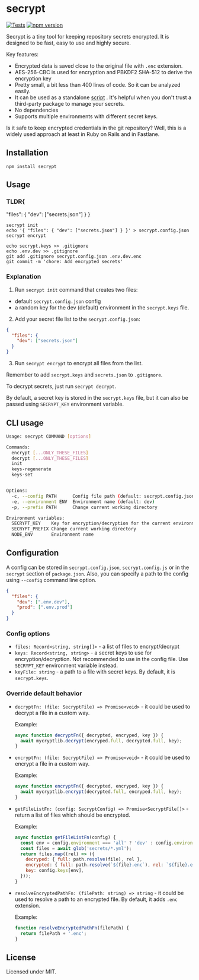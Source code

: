# secrypt
[![Tests](https://github.com/megahertz/secrypt/workflows/Tests/badge.svg)](https://github.com/megahertz/secrypt/actions?query=workflow%3ATests)
[![npm version](https://img.shields.io/npm/v/secrypt?color=brightgreen)](https://www.npmjs.com/package/secrypt)

Secrypt is a tiny tool for keeping repository secrets encrypted. 
It is designed to be fast, easy to use and highly secure.

Key features:

- Encrypted data is saved close to the original file with `.enc` extension.
- AES-256-CBC is used for encryption and PBKDF2 SHA-512 to derive the encryption 
  key
- Pretty small, a bit less than 400 lines of code. So it can be analyzed easily.
- It can be used as a standalone 
  [script](https://raw.githubusercontent.com/megahertz/secrypt/master/src/index.js)
  . It's helpful when you don't trust a third-party package to manage your
  secrets.
- No dependencies
- Supports multiple environments with different secret keys.

Is it safe to keep encrypted credentials in the git repository? Well, this is a
widely used approach at least in Ruby on Rails and in Fastlane.

## Installation

    npm install secrypt

## Usage

### TLDR{
"files": {
"dev": ["secrets.json"]
}
}

```
secrypt init
echo '{ "files": { "dev": ["secrets.json"] } }' > secrypt.config.json
secrypt encrypt

echo secrypt.keys >> .gitignore
echo .env.dev >> .gitignore
git add .gitignore secrypt.config.json .env.dev.enc
git commit -m 'chore: Add encrypted secrets'
```

### Explanation

1. Run `secrypt init` command that creates two files:
- default `secrypt.config.json` config
- a random key for the dev (default) environment in the `secrypt.keys` file.

2. Add your secret file list to the `secrypt.config.json`:

```json
{
  "files": {
    "dev": ["secrets.json"]
  }
}
```

3. Run `secrypt encrypt` to encrypt all files from the list.

Remember to add `secrypt.keys` and `secrets.json` to `.gitignore`.

To decrypt secrets, just run `secrypt decrypt`.

By default, a secret key is stored in the `secrypt.keys` file, but it can also
be passed using `SECRYPT_KEY` environment variable.

## CLI usage

```sh
Usage: secrypt COMMAND [options]

Commands:
  encrypt [...ONLY_THESE_FILES]
  decrypt [...ONLY_THESE_FILES]
  init
  keys-regenerate
  keys-set


Options:
  -c, --config PATH      Config file path (default: secrypt.config.json)
  -e, --environment ENV  Environment name (default: dev)
  -p, --prefix PATH      Change current working directory

Environment variables:
  SECRYPT_KEY    Key for encryption/decryption for the current environment
  SECRYPT_PREFIX Change current working directory
  NODE_ENV       Environment name
```

## Configuration

A config can be stored in `secrypt.config.json`, `secrypt.config.js` or in the
`secrypt` section of `package.json`. Also, you can specify a path to the config
using `--config` command line option.

```json
{
  "files": {
    "dev": [".env.dev"],
    "prod": [".env.prod"]
  }
}
```

### Config options
- `files: Record<string, string[]>` - a list of files to encrypt/decrypt
- `keys: Record<string, string>` - a secret keys to use for 
  encryption/decryption. Not recommended to use in the config file.
  Use `SECRYPT_KEY` environment variable instead.
- `keyFile: string` - a path to a file with secret keys. By default, it is
  `secrypt.keys`.

### Override default behavior
- `decryptFn: (file: SecryptFile) => Promise<void>` - it could be used to
  decrypt a file in a custom way.

  Example:
  ```js
  async function decryptFn({ decrypted, encryped, key }) {
    await mycryptlib.decrypt(encryped.full, decrypted.full, key);
  }
  ```
- `encryptFn: (file: SecryptFile) => Promise<void>` - it could be used to
  encrypt a file in a custom way.

  Example:
  ```js
  async function encryptFn({ decrypted, encryped, key }) {
    await mycryptlib.encrypt(decrypted.full, encryped.full, key);
  }
  ```

- `getFileListFn: (config: SecryptConfig) => Promise<SecryptFile[]>` - return a
  list of files which should be encrypted.

  Example:
  ```js
  async function getFileListFn(config) {
    const env = config.environment === 'all' ? 'dev' : config.environment;
    const files = await glob('secrets/*.yml');
    return files.map((rel) => ({
      decryped: { full: path.resolve(file), rel },
      encrypted: { full: path.resolve(`${file}.enc`), rel: `${file}.enc` },
      key: config.keys[env],
    }));
  }
  ```

- `resolveEncryptedPathFn: (filePath: string) => string` - it could be used to
  resolve a path to an encrypted file. By default, it adds `.enc` extension.

  Example:
  ```js
  function resolveEncryptedPathFn(filePath) {
    return filePath + '.enc';
  }
  ```

## License

Licensed under MIT.
